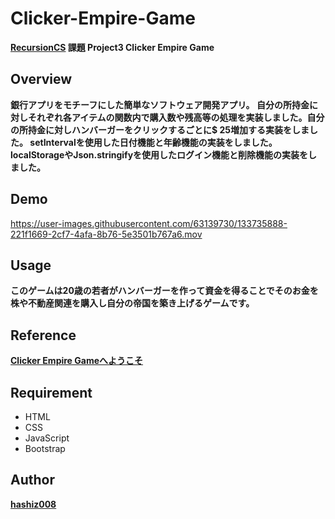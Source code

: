 # Clicker-Empire-Game
**[RecursionCS](https://recursionist.io) 課題 Project3 Clicker Empire Game**

## Overview
**銀行アプリをモチーフにした簡単なソフトウェア開発アプリ。
自分の所持金に対しそれぞれ各アイテムの関数内で購入数や残高等の処理を実装しました。自分の所持金に対しハンバーガーをクリックするごとに$ 25増加する実装をしました。
setIntervalを使用した日付機能と年齢機能の実装をしました。localStorageやJson.stringifyを使用したログイン機能と削除機能の実装をしました。**

## Demo 
https://user-images.githubusercontent.com/63139730/133735888-221f1669-2cf7-4afa-8b76-5e3501b767a6.mov

## Usage
**このゲームは20歳の若者がハンバーガーを作って資金を得ることでそのお金を株や不動産関連を購入し自分の帝国を築き上げるゲームです。**

## Reference
**<a href='https://clicker-empire-game-xi.vercel.app/'>Clicker Empire Gameへようこそ</a>**

## Requirement
 * HTML
 * CSS
 * JavaScript
 * Bootstrap

## Author
**<a href="https://github.com/hashiz008">hashiz008</a>**
